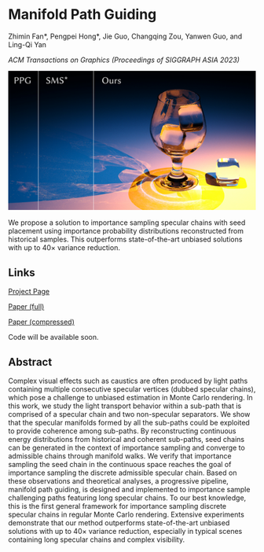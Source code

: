 # Manifold Path Guiding

Zhimin Fan*, Pengpei Hong*, Jie Guo, Changqing Zou, Yanwen Guo, and Ling-Qi Yan

_ACM Transactions on Graphics (Proceedings of SIGGRAPH ASIA 2023)_

![ManifoldPG_teaser_720p](img/ManifoldPG_teaser_720p.jpg)

We propose a solution to importance sampling specular chains with seed placement using importance probability distributions reconstructed from historical samples. 
This outperforms state-of-the-art unbiased solutions with up to 40× variance reduction.

## Links

[Project Page](https://zhiminfan.work/manifoldPG.html)

[Paper (full)](https://zhiminfan.work/paper/ManifoldPG_Sept28.pdf)

[Paper (compressed)](https://zhiminfan.work/paper/ManifoldPG_Sept23_small.pdf)

Code will be available soon.

## Abstract

Complex visual effects such as caustics are often produced by light paths containing multiple consecutive specular vertices (dubbed specular chains), which pose a challenge to unbiased estimation in Monte Carlo rendering. In this work, we study the light transport behavior within a sub-path that is comprised of a specular chain and two non-specular separators. We show that the specular manifolds formed by all the sub-paths could be exploited to provide coherence among sub-paths. By reconstructing continuous energy distributions from historical and coherent sub-paths, seed chains can be generated in the context of importance sampling and converge to admissible chains through manifold walks. We verify that importance sampling the seed chain in the continuous space reaches the goal of importance sampling the discrete admissible specular chain. Based on these observations and theoretical analyses, a progressive pipeline, manifold path guiding, is designed and implemented to importance sample challenging paths featuring long specular chains. To our best knowledge, this is the first general framework for importance sampling discrete specular chains in regular Monte Carlo rendering. Extensive experiments demonstrate that our method outperforms state-of-the-art unbiased solutions with up to 40× variance reduction, especially in typical scenes containing long specular chains and complex visibility.

